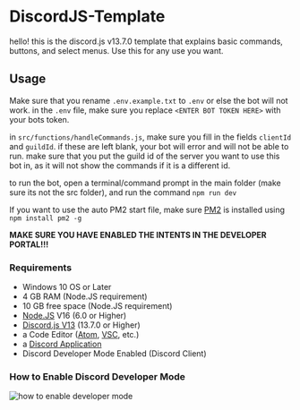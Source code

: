 ﻿# DiscordJS-Template
 
 hello! this is the discord.js v13.7.0 template that explains basic commands, buttons, and select menus. Use this for any use you want.
 
 ## Usage
 
Make sure that you rename `.env.example.txt` to `.env` or else the bot will not work. in the `.env` file, make sure you replace `<ENTER BOT TOKEN HERE>` with your bots token. 

in `src/functions/handleCommands.js`, make sure you fill in the fields `clientId` and `guildId`. if these are left blank, your bot will error and will not be able to run. make sure that you put the guild id of the server you want to use this bot in, as it will not show the commands if it is a different id.

to run the bot, open a terminal/command prompt in the main folder (make sure its not the src folder), and run the command `npm run dev`

If you want to use the auto PM2 start file, make sure [PM2](https://pm2.keymetrics.io) is installed using `npm install pm2 -g`

**MAKE SURE YOU HAVE ENABLED THE INTENTS IN THE DEVELOPER PORTAL!!!**

### Requirements
* Windows 10 OS or Later
* 4 GB RAM (Node.JS requirement)
* 10 GB free space (Node.JS requirement)
* [Node.JS](https://nodejs.org/en/) V16 (6.0 or Higher)
* [Discord.js V13](https://discord.js.org/#/) (13.7.0 or Higher)
* a Code Editor ([Atom](https://atom.io), [VSC](https://code.visualstudio.com), etc.)
* a [Discord Application](https://discord.com/developers/applications)
* Discord Developer Mode Enabled (Discord Client)
### How to Enable Discord Developer Mode
![how to enable developer mode](https://im5.ezgif.com/tmp/ezgif-5-b4f03b7ad3.gif)
